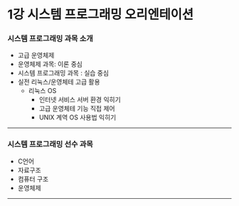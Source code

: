 # 1강 시스템 프로그래밍 오리엔테이션

### 시스템 프로그래밍 과목 소개
  - 고급 운영체제
  - 운영체제 과목: 이론 중심
  - 시스템 프로그래밍 과목 : 실습 중심
  - 실전 리눅스/운영체테 고급 활용
    - 리눅스 OS
      - 인터넷 서비스 서버 환경 익히기
      - 고급 운영체테 기능 직접 제어
      - UNIX 계역 OS 사용법 익히기 
---

### 시스템 프로그래밍 선수 과목
  - C언어
  - 자료구조
  - 컴퓨터 구조
  - 운영체제
---

